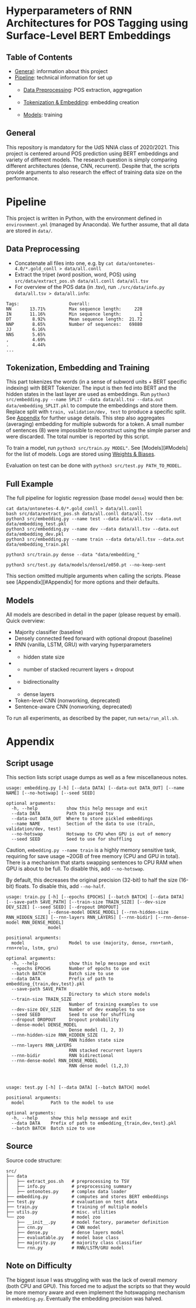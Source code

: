 # Hyperparameters of RNN Architectures for POS Tagging using Surface-Level BERT Embeddings

## Table of Contents

- [General](#General): information about this project
- [Pipeline](#Pipeline): technical information for set up
- - [Data Preprocessing](##Data-Preprocessing): POS extraction, aggregation
- - [Tokenization & Embedding](##Tokenization-&-Embedding): embedding creation
- - [Models](##Models): training

## General

This repository is mandatory for the UdS NNIA class of 2020/2021. This project is centered around POS prediction using BERT embeddings and variety of different models. The research question is simply comparing different architectures (dense, CNN, recurrent). Despite that, the scripts provide arguments to also research the effect of training data size on the performance.

# Pipeline

This project is written in Python, with the environment defined in `envirovnment.yml` (managed by Anaconda). We further assume, that all data are stored in `data/`.

## Data Preprocessing

- Concatenate all files into one, e.g. by `cat data/ontonetes-4.0/*.gold_conll > data/all.conll`
- Extract the tripet (word position, word, POS) using `src/data/extract_pos.sh data/all.conll data/all.tsv`
- For overview of the POS data (in .tsv), run `./src/data/info.py data/all.tsv > data/all.info`:

```
Tags:                   Overall:
NN       13.71%         Max sequence length:     228
IN       11.16%         Min sequence length:       1
DT        8.92%         Mean sequence length:  21.72
NNP       8.65%         Number of sequences:   69880
JJ        6.16%
NNS       5.65%
,         4.69%
.         4.44%
...
```

## Tokenization, Embedding and Training

This part tokenizes the words (in a sense of subword units + BERT specific indexing) with BERT Tokenizer. The input is then fed into BERT and the hidden states in the last layer are used as embeddings. Run `python3 src/embedding.py --name SPLIT --data data/all.tsv --data.out data/embedding_SPLIT.pkl` to compute the embeddings and store them. Replace split with `train, validation/dev, test` to produce a specific split. See [Appendix](#Appendix) for further usage details. This step also aggregates (averaging) embedding for multiple subwords for a token. A small number of sentences (8) were impossible to reconstruct using the simple parser and were discarded. The total number is reported by this script.

To train a model, run `python3 src/train.py MODEL"`. See [Models][#Models] for the list of models. Logs are stored using [Weights & Biases](https://wandb.ai/).

Evaluation on test can be done with `python3 src/test.py PATH_TO_MODEL`.

## Full Example

The full pipeline for logistic regression (base model `dense`) would then be:

```
cat data/ontonetes-4.0/*.gold_conll > data/all.conll
bash src/data/extract_pos.sh data/all.conll data/all.tsv
python3 src/embedding.py --name test --data data/all.tsv --data.out data/embedding_test.pkl
python3 src/embedding.py --name dev --data data/all.tsv --data.out data/embedding_dev.pkl
python3 src/embedding.py --name train --data data/all.tsv --data.out data/embedding_train.pkl

python3 src/train.py dense --data "data/embedding_"

python3 src/test.py data/models/dense1/e050.pt --no-keep-sent
```

This section omitted multiple arguments when calling the scripts. Please see [Appendix][#Appendix] for more options and their defaults.

## Models

All models are described in detail in the paper (please request by email). Quick overview:

- Majority classifier (baseline)
- Densely connected feed forward with optional dropout (baseline)
- RNN (vanilla, LSTM, GRU) with varying hyperparameters
- - hidden state size
- - number of stacked recurrent layers + dropout
- - bidirectionality
- - dense layers
- Token-level CNN (nonworking, deprecated)
- Sentence-aware CNN (nonworking, deprecated)

To run all experiments, as described by the paper, run `meta/run_all.sh`.

# Appendix

## Script usage

This section lists script usage dumps as well as a few miscellaneous notes.

```
usage: embedding.py [-h] [--data DATA] [--data-out DATA_OUT] [--name NAME] [--no-hotswap] [--seed SEED]

optional arguments:
  -h, --help           show this help message and exit
  --data DATA          Path to parsed tsv
  --data-out DATA_OUT  Where to store pickled embeddings
  --name NAME          Section of the data to use (train, validation/dev, test)
  --no-hotswap         Hotswap to CPU when GPU is out of memory
  --seed SEED          Seed to use for shuffling
```

Caution, `embedding.py --name train` is a highly memory sensitive task, requiring for save usage ~20GB of free memory (CPU and GPU in total). There is a mechanism that starts swapping sentences to CPU RAM when GPU is about to be full. To disable this, add `--no-hotswap`.

By default, this decreases the original precision (32-bit) to half the size (16-bit) floats. To disable this, add `--no-half`. 

```
usage: train.py [-h] [--epochs EPOCHS] [--batch BATCH] [--data DATA] [--save-path SAVE_PATH] [--train-size TRAIN_SIZE] [--dev-size DEV_SIZE] [--seed SEED] [--dropout DROPOUT]
                [--dense-model DENSE_MODEL] [--rnn-hidden-size RNN_HIDDEN_SIZE] [--rnn-layers RNN_LAYERS] [--rnn-bidir] [--rnn-dense-model RNN_DENSE_MODEL]
                model

positional arguments:
  model                 Model to use (majority, dense, rnn+tanh, rnn+relu, lstm, gru)

optional arguments:
  -h, --help            show this help message and exit
  --epochs EPOCHS       Number of epochs to use
  --batch BATCH         Batch size to use
  --data DATA           Prefix of path to embedding_{train,dev,test}.pkl
  --save-path SAVE_PATH
                        Directory to which store models
  --train-size TRAIN_SIZE
                        Number of training examples to use
  --dev-size DEV_SIZE   Number of dev examples to use
  --seed SEED           Seed to use for shuffling
  --dropout DROPOUT     Dropout probability
  --dense-model DENSE_MODEL
                        Dense model (1, 2, 3)
  --rnn-hidden-size RNN_HIDDEN_SIZE
                        RNN hidden state size
  --rnn-layers RNN_LAYERS
                        RNN stacked recurrent layers
  --rnn-bidir           RNN bidirectional
  --rnn-dense-model RNN_DENSE_MODEL
                        RNN dense model (1,2,3)
```

&nbsp;

```
usage: test.py [-h] [--data DATA] [--batch BATCH] model

positional arguments:
  model          Path to the model to use

optional arguments:
  -h, --help     show this help message and exit
  --data DATA    Prefix of path to embedding_{train,dev,test}.pkl
  --batch BATCH  Batch size to use
```

## Source

Source code structure:

```
src/
├── data
│   ├── extract_pos.sh   # preprocessing to TSV
│   ├── info.py          # preprocessing summary
│   ├── ontonotes.py     # complex data loader
├── embedding.py         # computes and stores BERT embeddings
├── test.py              # evaluation on test data
├── train.py             # training of multiple models
├── utils.py             # misc. utilities
└── zoo                  # model zoo
    ├── __init__.py      # model factory, parameter definition
    ├── cnn.py           # CNN model
    ├── dense.py         # dense layers model
    ├── evaluatable.py   # model base class
    ├── majority.py      # majority class classifier
    └── rnn.py           # RNN/LSTM/GRU model
```

## Note on Difficulty

The biggest issue I was struggling with was the lack of overall memory (both CPU and GPU). This forced me to adjust the scripts so that they would be more memory aware and even implement the hotswapping mechanism in `embedding.py`. Eventually the embedding precision was halved.
